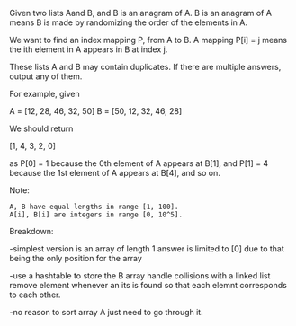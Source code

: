 Given two lists Aand B, and B is an anagram of A. B is an anagram of A means B is made by randomizing the order of the elements in A.

We want to find an index mapping P, from A to B. A mapping P[i] = j means the ith element in A appears in B at index j.

These lists A and B may contain duplicates. If there are multiple answers, output any of them.

For example, given

A = [12, 28, 46, 32, 50]  B = [50, 12, 32, 46, 28]  

We should return

[1, 4, 3, 2, 0]  

as  P[0] = 1 because the  0th element of  A appears at  B[1], and  P[1] = 4 because the  1st element of  A appears at  B[4], and so on.

Note:

    A, B have equal lengths in range [1, 100].
    A[i], B[i] are integers in range [0, 10^5].

Breakdown:

-simplest version is an array of length 1
  answer is limited to [0] due to that being the only position for the array

-use a hashtable to store the B array
  handle collisions with a linked list
  remove element whenever an its is found so that each elemnt corresponds to each other.

-no reason to sort array A just need to go through it.  
